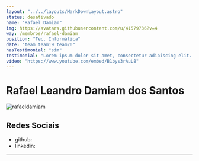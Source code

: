 ```yaml
---
layout: "../../layouts/MarkDownLayout.astro"
status: desativado
name: "Rafael Damiam"
img: https://avatars.githubusercontent.com/u/41579736?v=4
way: /membros/rafael-damiam
position: "Tec. Informática"
date: "team team19 team20"
hasTestimonial: "sim"
testimonial: "Lorem ipsum dolor sit amet, consectetur adipiscing elit. Mauris luctus vehicula dui, egestas. Nullam mattis purus eu est sagittis laoreet. Sed tincidunt neque quis ligula feugiat tincidunt."
video: "https://www.youtube.com/embed/B1bys3rAuL8"
---
```


# Rafael Leandro Damiam dos Santos


![rafaeldamiam](https://avatars.githubusercontent.com/u/41579736?v=4)

## Redes Sociais
- github:
- linkedin:
***